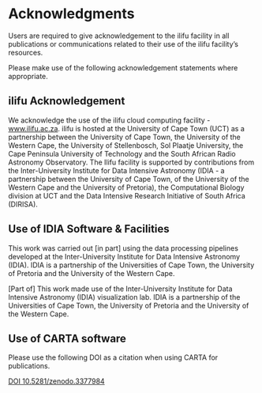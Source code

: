 # Acknowledgments

Users are required to give acknowledgement to the ilifu facility in all publications or communications related to their use of the ilifu facility’s resources.

Please make use of the following acknowledgement statements where appropriate.

## ilifu Acknowledgement

We acknowledge the use of the ilifu cloud computing facility - www.ilifu.ac.za. ilifu is hosted at the University of Cape Town (UCT) as a partnership between the University of Cape Town, the University of the Western Cape, the University of Stellenbosch, Sol Plaatje University, the Cape Peninsula University of Technology and the South African Radio Astronomy Observatory. The Ilifu facility is supported by contributions from the Inter-University Institute for Data Intensive Astronomy (IDIA - a partnership between the University of Cape Town, of the University of the Western Cape and the University of Pretoria), the Computational Biology division at UCT and the Data Intensive Research Initiative of South Africa (DIRISA).

## Use of IDIA Software & Facilities

This work was carried out [in part] using the data processing pipelines developed at the Inter-University Institute for Data Intensive Astronomy (IDIA). IDIA is a partnership of the Universities of Cape Town, the University of Pretoria and the University of the Western Cape.

[Part of] This work made use of the Inter-University Institute for Data Intensive Astronomy (IDIA) visualization lab. IDIA is a partnership of the Universities of Cape Town, the University of Pretoria and the University of the Western Cape.

## Use of CARTA software

Please use the following DOI as a citation when using CARTA for publications.

[DOI 10.5281/zenodo.3377984](https://doi.org/10.5281/zenodo.3377984)